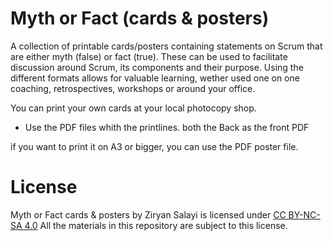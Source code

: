 # Myth or Fact (cards & posters)
A collection of printable cards/posters containing statements on Scrum that are either myth (false) or fact (true). These can be used to facilitate discussion around Scrum, its components and their purpose. Using the different formats allows for valuable learning, wether used one on one coaching, retrospectives, workshops or around your office.

You can print your own cards at your local photocopy shop.
- Use the PDF files whith the printlines. both the Back as the front PDF

if you want to print it on A3 or bigger, you can use the PDF poster file. 

# License
Myth or Fact cards & posters by Ziryan Salayi is licensed under [CC BY-NC-SA 4.0](https://creativecommons.org/licenses/by-nc-sa/4.0) 
All the materials in this repository are subject to this license.

